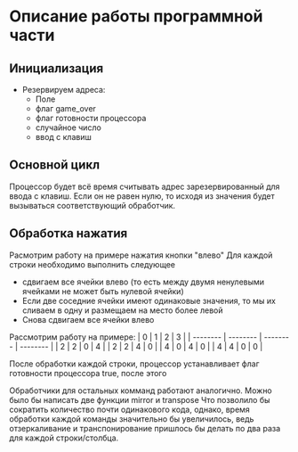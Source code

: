 # Описание работы программной части

## Инициализация

- Резервируем адреса:
  - Поле
  - флаг game_over
  - флаг готовности процессора
  - случайное число
  - ввод с клавиш

## Основной цикл

Процессор будет всё время считывать
адрес зарезервированный для ввода с клавиш.
Если он не равен нулю, то исходя из значения
будет вызываться соответствующий обработчик.

## Обработка нажатия

Расмотрим работу на примере нажатия кнопки "влево"
Для каждой строки необходимо выполнить следующее

- сдвигаем все ячейки влево
  (то есть между двумя ненулевыми ячейками не может быть нулевой ячейки)
- Если две соседние ячейки имеют одинаковые значения, то мы их сливаем в одну и размещаем на место более левой
- Снова сдвигаем все ячейки влево

Рассмотрим работу на примере:
| 0 | 1 | 2 | 3 |
| -------- | -------- | -------- | -------- |
| 2 | 2 | 0 | 4 |
| 2 | 2 | 4 | 0 |
| 4 | 0 | 4 | 0 |
| 4 | 4 | 0 | 0 |

После обработки каждой строки, процессор устанавливает флаг
готовности процессора true, после этого

Обработчики для остальных комманд работают аналогично.
Можно было бы написать две функции mirror и transpose
Что позволило бы сократить количество почти одинакового кода,
однако, время обработки каждой команды значительно бы увеличилось, ведь отзеркаливание и транспонирование пришлось бы делать по два раза для каждой строки/столбца.
